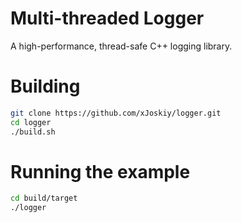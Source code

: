 # Multi-threaded Logger

A high-performance, thread-safe C++ logging library.

# Building
```bash
git clone https://github.com/xJoskiy/logger.git
cd logger
./build.sh
```

# Running the example
```bash
cd build/target
./logger
```
